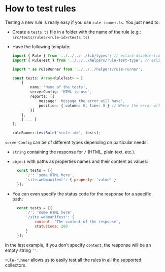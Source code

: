 # How to test rules

Testing a new rule is really easy if you use `rule-runner.ts`. You just
need to:

* Create a `tests.ts` file in a folder with the name of the rule
(e.g.: `src/tests/rules/<rule-id>/tests.ts`)

* Have the following template:

  ```typescript
  import { Rule } from '../../../../lib/types'; // eslint-disable-line no-unused-vars
  import { RuleTest } from '../../../helpers/rule-test-type'; // eslint-disable-line no-unused-vars

  import * as ruleRunner from '../../../helpers/rule-runner';

  const tests: Array<RuleTest> = [
      {
          name: 'Name of the tests',
          serverConfig: 'HTML to use',
          reports: [{
              message: 'Message the error will have',
              position: { column: 0, line: 0 } // Where the error will show
          }]
      },
      { ... }
  ];

  ruleRunner.testRule('<rule-id>', tests);
  ```

`serverConfig` can be of different types depending on particular needs:

* `string` containing the response for `/` (HTML, plain text, etc.).
* `object` with paths as properties names and their content as values:

  <!-- eslint-disable no-unused-vars -->

  ```js
    const tests = [{
        '/': 'some HTML here',
        'site.webmanifest': { property: 'value' }
    }];
  ```

* You can even specify the status code for the response for
  a specific path:

  <!-- eslint-disable no-unused-vars -->

  ```js
    const tests = [{
        '/': 'some HTML here',
        '/site.webmanifest': {
            content: 'The content of the response',
            statusCode: 200
        }
    }];
  ```

In the last example, if you don't specify `content`, the response
will be an empty string `''`.

`rule-runner` allows us to easily test all the rules in all the
supported collectors.
